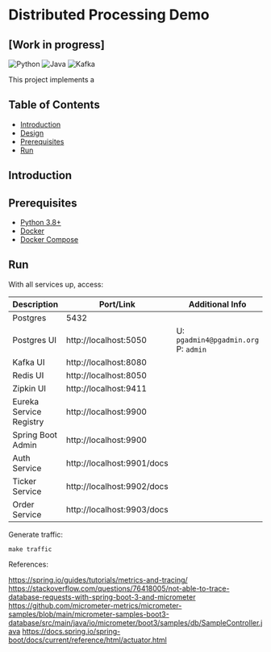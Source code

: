 # Distributed Processing Demo

## [Work in progress]

![Python](https://img.shields.io/badge/Python-3.8%2B-blue.svg)
![Java](https://img.shields.io/badge/Java-20-green.svg)
![Kafka](https://img.shields.io/badge/Confluent--Kafka-7.3.2%2B-red.svg)

This project implements a

## Table of Contents

- [Introduction](#introduction)
- [Design](#)
- [Prerequisites](#prerequisites)
- [Run](#run)

## Introduction

## Prerequisites

- [Python 3.8+](https://www.python.org/downloads/release/python-380/)
- [Docker](https://www.docker.com/products/docker-desktop/)
- [Docker Compose](https://docs.docker.com/compose/)

## Run

With all services up, access:

| Description             | Port/Link                  | Additional Info                          |
|-------------------------|----------------------------|------------------------------------------|
| Postgres                | 5432                       |                                          |
| Postgres UI             | http://localhost:5050      | U: `pgadmin4@pgadmin.org`<br/>P: `admin` |
| Kafka UI                | http://localhost:8080      |                                          |
| Redis UI                | http://localhost:8050      |                                          |
| Zipkin UI               | http://localhost:9411      |                                          |
| Eureka Service Registry | http://localhost:9900      |                                          |
| Spring Boot Admin       | http://localhost:9900      |                                          |
| Auth Service            | http://localhost:9901/docs |                                          |
| Ticker Service          | http://localhost:9902/docs |                                          |
| Order Service           | http://localhost:9903/docs |                                          |


Generate traffic:

```shell
make traffic
```

References:

https://spring.io/guides/tutorials/metrics-and-tracing/
https://stackoverflow.com/questions/76418005/not-able-to-trace-database-requests-with-spring-boot-3-and-micrometer
https://github.com/micrometer-metrics/micrometer-samples/blob/main/micrometer-samples-boot3-database/src/main/java/io/micrometer/boot3/samples/db/SampleController.java
https://docs.spring.io/spring-boot/docs/current/reference/html/actuator.html
